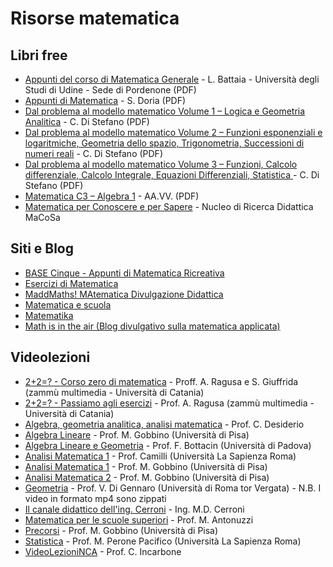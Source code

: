 # Risorse matematica


## Libri free

* [Appunti del corso di Matematica Generale](http://www.batmath.it/matematica/0-appunti_uni/mat_gen.pdf) - L. Battaia - Università degli Studi di Udine - Sede di Pordenone (PDF)
* [Appunti di Matematica](https://www.unich.it/sites/default/files/allegatiparagrafo/06-10-2015/1.pdf) - S. Doria (PDF)
* [Dal problema al modello matematico Volume 1 – Logica e Geometria Analitica](https://www.matematicamente.it/staticfiles/manuali-cc/DiStefano-problema_modello-v1-4e-A2016.pdf) - C. Di Stefano (PDF)
* [Dal problema al modello matematico Volume 2 – Funzioni esponenziali e logaritmiche, Geometria dello spazio, Trigonometria, Successioni di numeri reali](https://www.matematicamente.it/staticfiles/manuali-cc/DiStefano-problema_modello-v2-4e-A2016.pdf) - C. Di Stefano (PDF)
* [Dal problema al modello matematico Volume 3 – Funzioni, Calcolo differenziale, Calcolo Integrale, Equazioni Differenziali, Statistica ](https://www.matematicamente.it/staticfiles/manuali-cc/DiStefano-problema_modello-v3-4e-A2016.pdf) - C. Di Stefano (PDF)
* [Matematica C3 – Algebra 1](https://www.matematicamente.it/staticfiles/matematica-C3/algebra1_6ed_set2017.pdf) - AA.VV. (PDF)
* [Matematica per Conoscere e per Sapere](http://macosa.dima.unige.it/proge.htm) - Nucleo di Ricerca Didattica MaCoSa


## Siti e Blog

* [BASE Cinque - Appunti di Matematica Ricreativa](http://utenti.quipo.it/base5/index.htm)
* [Esercizi di Matematica](https://www.esercizimatematica.com)
* [MaddMaths! MAtematica Divulgazione Didattica](http://maddmaths.simai.eu/)
* [Matematica e scuola](http://www.matematicaescuola.it)
* [Matematika](http://www.matematika.it/)
* [Math is in the air (Blog divulgativo sulla matematica applicata)](http://www.mathisintheair.com/eng/)

## Videolezioni

* [2+2=? - Corso zero di matematica](http://www.zammumultimedia.it/mooc/matematica-corso-zero.htm) - Proff. A. Ragusa e S. Giuffrida (zammù multimedia - Università di Catania) 
* [2+2=? - Passiamo agli esercizi](http://www.zammumultimedia.it/mooc/22-passiamo-agli-esercizi.htm) - Prof. A. Ragusa (zammù multimedia - Università di Catania) 
* [Algebra, geometria analitica, analisi matematica](https://www.youtube.com/user/beclalodi22/featured) - Prof. C. Desiderio 
* [Algebra Lineare](http://pagine.dm.unipi.it/gobbino/Home_Page/AD_AL_15.html) - Prof. M. Gobbino (Università di Pisa)
* [Algebra Lineare e Geometria](https://www.youtube.com/playlist?list=PLhEwqlL10MqMSHePf3Kn4T8AaR0ItUUer&disable_polymer=true) - Prof. F. Bottacin (Università di Padova)
* [Analisi Matematica 1](https://www.youtube.com/playlist?list=PLAQopGWlIcyZlCmXWE_KvtMi57Mwbyf6C) - Prof. Camilli (Università La Sapienza Roma)
* [Analisi Matematica 1](http://pagine.dm.unipi.it/gobbino/Home_Page/AD_AM1_17.html) - Prof. M. Gobbino (Università di Pisa)
* [Analisi Matematica 2](http://pagine.dm.unipi.it/gobbino/Home_Page/AD_AM2_18.html) - Prof. M. Gobbino (Università di Pisa)
* [Geometria](http://didatticaweb.uniroma2.it/files/index/insegnamento/141515-Geometria) - Prof. V. Di Gennaro (Università di Roma tor Vergata) - N.B. I video in formato mp4 sono zippati
* [Il canale didattico dell'ing. Cerroni](https://www.youtube.com/user/MarcelloDarioCerroni) - Ing. M.D. Cerroni
* [Matematica per le scuole superiori](https://www.youtube.com/channel/UCm-J0HUR8ULtZiaQ_H320Zg) - Prof. M. Antonuzzi
* [Precorsi](http://pagine.dm.unipi.it/gobbino/Home_Page/ArchivioDidattico.html) - Prof. M. Gobbino (Università di Pisa)
* [Statistica](https://www.youtube.com/playlist?list=PLAQopGWlIcyYS5uAXk6M6lD2uXW2_dnCG) - Prof. M. Perone Pacifico (Università La Sapienza Roma)
* [VideoLezioniNCA](https://www.youtube.com/user/VideoLezioniNCA) - Prof. C. Incarbone
